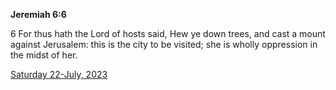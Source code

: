 **Jeremiah 6:6**

6 For thus hath the Lord of hosts said, Hew ye down trees, and cast a mount against Jerusalem: this is the city to be visited; she is wholly oppression in the midst of her.

[Saturday 22-July, 2023](https://t.me/s/daily_scripture)

